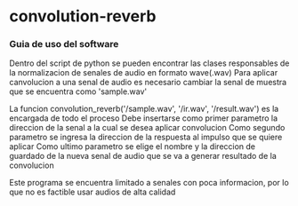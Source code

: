 # convolution-reverb

### Guia de uso del software

Dentro del script de python se pueden encontrar las clases responsables de la normalizacion de senales de audio en formato wave(.wav)
Para aplicar canvolucion a una senal de audio es necesario cambiar la senal de muestra que se encuentra como 'sample.wav'

La funcion convolution_reverb('/sample.wav', '/ir.wav', '/result.wav') es la encargada de todo el proceso
Debe insertarse como primer parametro la direccion de la senal a la cual se desea aplicar convolucion
Como segundo parametro se ingresa la direccion de la respuesta al impulso que se quiere aplicar
Como ultimo parametro se elige el nombre y la direccion de guardado de la nueva senal de audio que se va a generar resultado de la convolucion

Este programa se encuentra limitado a senales con poca informacion, por lo que no es factible usar audios de alta calidad
